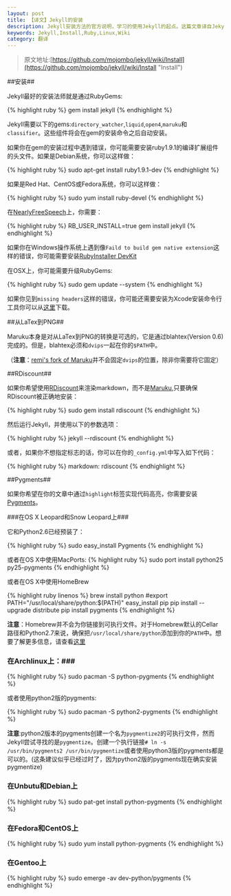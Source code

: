 ```yaml
---
layout: post
title: 【译文】Jekyll的安装
description: Jekyll安装方法的官方说明，学习的使用Jekyll的起点。这篇文章译自Jekyll的官方Wiki，希望能对不熟悉英文的朋友们有所帮助。
keywords: Jekyll,Install,Ruby,Linux,Wiki
category: 翻译
---
```


> 原文地址:[https://github.com/mojombo/jekyll/wiki/Install](https://github.com/mojombo/jekyll/wiki/Install "Install")

##安装##

Jekyll最好的安装法师就是通过RubyGems:

{% highlight ruby %}
gem install jekyll
{% endhighlight %}

Jekyll需要以下的gems:`directory_watcher`,`liquid`,`open4`,`maruku`和`classifier`。这些组件将会在gem的安装命令之后自动安装。

如果你在gem的安装过程中遇到错误，你可能需要安装ruby1.9.1的编译扩展组件的头文件。如果是Debian系统，你可以这样做：

{% highlight ruby %}
sudo apt-get install ruby1.9.1-dev
{% endhighlight %}

如果是Red Hat、CentOS或Fedora系统，你可以这样做：

{% highlight ruby %}
sudo yum install ruby-devel
{% endhighlight %}

在[NearlyFreeSpeech](https://www.nearlyfreespeech.net/ "NearlyFreeSpeech")上，你需要：

{% highlight ruby %}
RB_USER_INSTALL=true gem install jekyll
{% endhighlight %}

如果你在Windows操作系统上遇到像`Faild to build gem native extension`这样的错误，你可能需要安装[RubyInstaller DevKit](https://github.com/oneclick/rubyinstaller/wiki/development-kit "RubyInstaller DevKit")

在OSX上，你可能需要升级RubyGems:

{% highlight ruby %}
sudo gem update --system 
{% endhighlight %}

如果你见到`missing headers`这样的错误，你可能还需要安装为Xcode安装命令行工具你可以从[这里](https://developer.apple.com/downloads/index.action)下载。


##从LaTex到PNG##

Maruku本身是对从LaTex到PNG的转换是可选的，它是通过blahtex(Version 0.6)完成的。但是，blahtex必须和`dvips`一起在你的`$PATH`中。

（**注意**：[remi's fork of Maruku](http://github.com/remi/maruku/tree/master)并不会固定`dvips`的位置，除非你需要将它固定）

##RDiscount##

如果你希望使用[RDiscount](http://github.com/rtomayko/rdiscount/tree/master)来渲染markdown，而不是[Maruku](http://maruku.rubyforge.org/),只要确保RDiscount被正确地安装：

{% highlight ruby %}
sudo gem install rdiscount
{%  endhighlight %}

然后运行Jekyll，并使用以下的参数选项：

{% highlight ruby %}
jekyll --rdiscount
{%  endhighlight %}

或者，如果你不想指定标志的话，你可以在你的`_config.yml`中写入如下代码：

{% highlight ruby %}
markdown: rdiscount
{%  endhighlight %}


##Pygments##

如果你希望在你的文章中通过` highlight `标签实现代码高亮，你需要安装[Pygments](http://pygments.org/)。

###在OS X Leopard和Snow Leopard上###

它和Python2.6已经预装了：

{% highlight ruby %}
sudo easy_install Pygments
{% endhighlight %}

或者在OS X中使用MacPorts:
{% highlight ruby %}
sudo port install python25 py25-pygments
{% endhighlight %}

或者在OS X中使用HomeBrew

{% highlight ruby linenos %}
brew install python
#export PATH="/usr/local/share/python:$(PATH)"
easy_install pip
pip install --upgrade distribute
pip install pygments
{% endhighlight %}

**注意**：Homebrew并不会为你链接到可执行文件。对于Homebrew默认的Cellar路径和Python2.7来说，确保把`/usr/local/share/python`添加到你的`PATH`中。想要了解更多信息，请查看[这里](https://github.com/mxcl/homebrew/wiki/Homebrew-and-Python)

### 在Archlinux上：###

{% highlight ruby %}
sudo pacman -S python-pygments
{% endhighlight %}

或者使用python2版的pygments:

{% highlight ruby %}
sudo pacman -S python2-pygments
{% endhighlight %}

**注意**:python2版本的pygments创建一个名为`pygmentize2`的可执行文件，然而Jekyll尝试寻找的是`pygmentize`。创建一个执行链接`# ln -s /usr/bin/pygments2 /usr/bin/pygmentize`或者使用python3版的pygments都是可以的。(这条建议似乎已经过时了，因为python2版的pygments现在确实安装pygmentize)

### 在Unbutu和Debian上 ###

{% highlight ruby %}
sudo pat-get install python-pygments
{% endhighlight %}

### 在Fedora和CentOS上 ###

{% highlight ruby %}
sudo yum install python-pygments
{% endhighlight %}

### 在Gentoo上 ###

{% highlight ruby %}
sudo emerge -av dev-python/pygments
{% endhighlight %}


